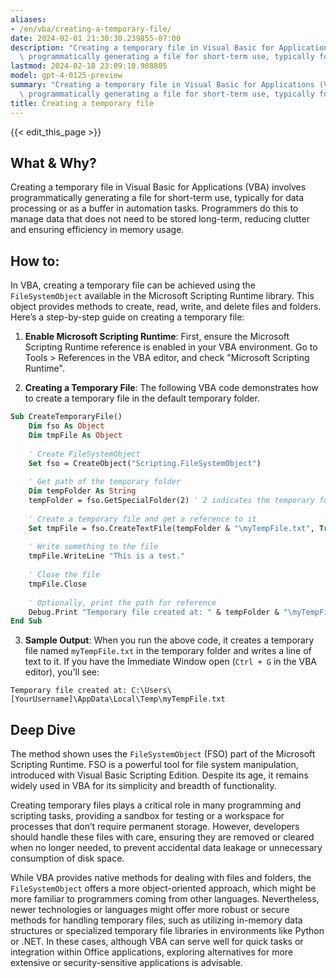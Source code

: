 ```yaml
---
aliases:
- /en/vba/creating-a-temporary-file/
date: 2024-02-01 21:30:30.239855-07:00
description: "Creating a temporary file in Visual Basic for Applications (VBA) involves\
  \ programmatically generating a file for short-term use, typically for data\u2026"
lastmod: 2024-02-18 23:09:10.908805
model: gpt-4-0125-preview
summary: "Creating a temporary file in Visual Basic for Applications (VBA) involves\
  \ programmatically generating a file for short-term use, typically for data\u2026"
title: Creating a temporary file
---
```


{{< edit_this_page >}}

## What & Why?

Creating a temporary file in Visual Basic for Applications (VBA) involves programmatically generating a file for short-term use, typically for data processing or as a buffer in automation tasks. Programmers do this to manage data that does not need to be stored long-term, reducing clutter and ensuring efficiency in memory usage.

## How to:

In VBA, creating a temporary file can be achieved using the `FileSystemObject` available in the Microsoft Scripting Runtime library. This object provides methods to create, read, write, and delete files and folders. Here’s a step-by-step guide on creating a temporary file:

1. **Enable Microsoft Scripting Runtime**: First, ensure the Microsoft Scripting Runtime reference is enabled in your VBA environment. Go to Tools > References in the VBA editor, and check "Microsoft Scripting Runtime".

2. **Creating a Temporary File**: The following VBA code demonstrates how to create a temporary file in the default temporary folder.

```vb
Sub CreateTemporaryFile()
    Dim fso As Object
    Dim tmpFile As Object
    
    ' Create FileSystemObject
    Set fso = CreateObject("Scripting.FileSystemObject")
    
    ' Get path of the temporary folder
    Dim tempFolder As String
    tempFolder = fso.GetSpecialFolder(2) ' 2 indicates the temporary folder
    
    ' Create a temporary file and get a reference to it
    Set tmpFile = fso.CreateTextFile(tempFolder & "\myTempFile.txt", True)
    
    ' Write something to the file
    tmpFile.WriteLine "This is a test."
    
    ' Close the file
    tmpFile.Close
    
    ' Optionally, print the path for reference
    Debug.Print "Temporary file created at: " & tempFolder & "\myTempFile.txt"
End Sub
```

3. **Sample Output**: When you run the above code, it creates a temporary file named `myTempFile.txt` in the temporary folder and writes a line of text to it. If you have the Immediate Window open (`Ctrl + G` in the VBA editor), you'll see:
   
```
Temporary file created at: C:\Users\[YourUsername]\AppData\Local\Temp\myTempFile.txt
```

## Deep Dive

The method shown uses the `FileSystemObject` (FSO) part of the Microsoft Scripting Runtime. FSO is a powerful tool for file system manipulation, introduced with Visual Basic Scripting Edition. Despite its age, it remains widely used in VBA for its simplicity and breadth of functionality.

Creating temporary files plays a critical role in many programming and scripting tasks, providing a sandbox for testing or a workspace for processes that don’t require permanent storage. However, developers should handle these files with care, ensuring they are removed or cleared when no longer needed, to prevent accidental data leakage or unnecessary consumption of disk space.

While VBA provides native methods for dealing with files and folders, the `FileSystemObject` offers a more object-oriented approach, which might be more familiar to programmers coming from other languages. Nevertheless, newer technologies or languages might offer more robust or secure methods for handling temporary files, such as utilizing in-memory data structures or specialized temporary file libraries in environments like Python or .NET. In these cases, although VBA can serve well for quick tasks or integration within Office applications, exploring alternatives for more extensive or security-sensitive applications is advisable.
